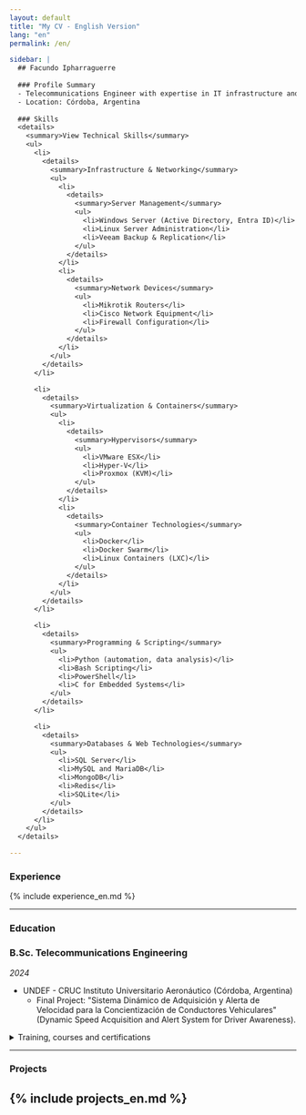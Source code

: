 ```yaml
---
layout: default
title: "My CV - English Version"
lang: "en"
permalink: /en/

sidebar: |
  ## Facundo Ipharraguerre
  
  ### Profile Summary 
  - Telecommunications Engineer with expertise in IT infrastructure and software development. 15+ years in Linux, Windows Server, cloud, networking, and automation. Skilled in security, agile methodologies, and virtualization. Experience working under an ISO 9001 quality management system. Fluent in Spanish (native) and conversational English.
  - Location: Córdoba, Argentina
  
  ### Skills
  <details>
    <summary>View Technical Skills</summary>
    <ul>
      <li>
        <details>
          <summary>Infrastructure & Networking</summary>
          <ul>
            <li>
              <details>
                <summary>Server Management</summary>
                <ul>
                  <li>Windows Server (Active Directory, Entra ID)</li>
                  <li>Linux Server Administration</li>
                  <li>Veeam Backup & Replication</li>
                </ul>
              </details>
            </li>
            <li>
              <details>
                <summary>Network Devices</summary>
                <ul>
                  <li>Mikrotik Routers</li>
                  <li>Cisco Network Equipment</li>
                  <li>Firewall Configuration</li>
                </ul>
              </details>
            </li>
          </ul>
        </details>
      </li>

      <li>
        <details>
          <summary>Virtualization & Containers</summary>
          <ul>
            <li>
              <details>
                <summary>Hypervisors</summary>
                <ul>
                  <li>VMware ESX</li>
                  <li>Hyper-V</li>
                  <li>Proxmox (KVM)</li>
                </ul>
              </details>
            </li>
            <li>
              <details>
                <summary>Container Technologies</summary>
                <ul>
                  <li>Docker</li>
                  <li>Docker Swarm</li>
                  <li>Linux Containers (LXC)</li>
                </ul>
              </details>
            </li>
          </ul>
        </details>
      </li>

      <li>
        <details>
          <summary>Programming & Scripting</summary>
          <ul>
            <li>Python (automation, data analysis)</li>
            <li>Bash Scripting</li>
            <li>PowerShell</li>
            <li>C for Embedded Systems</li>
          </ul>
        </details>
      </li>

      <li>
        <details>
          <summary>Databases & Web Technologies</summary>
          <ul>
            <li>SQL Server</li>
            <li>MySQL and MariaDB</li>
            <li>MongoDB</li>
            <li>Redis</li>
            <li>SQLite</li>
          </ul>
        </details>
      </li>
    </ul>
  </details>

---
```


### Experience
{% include experience_en.md %}

---

### Education
### B.Sc. Telecommunications Engineering  
*2024*  
- UNDEF - CRUC Instituto Universitario Aeronáutico (Córdoba, Argentina)  
    - Final Project: "Sistema Dinámico de Adquisición y Alerta de Velocidad para la Concientización de Conductores Vehiculares" (Dynamic Speed Acquisition and Alert System for Driver Awareness).

<details>
    <summary>Training, courses and certifications</summary>
	{% include education_en.md %}
</details>

---

### Projects
{% include projects_en.md %}
---
